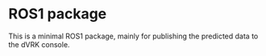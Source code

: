 # ROS1 package

This is a minimal ROS1 package, mainly for publishing the predicted data to the dVRK console.